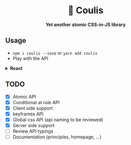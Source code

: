 <div align="center">
    <h1>🍩 Coulis</h1>
    <strong>Yet another atomic CSS-in-JS library</strong>
</div>
<p></p>

## Usage

- `npm i coulis --save` or `yarn add coulis`
- Play with the API

<details>
<summary><b>React</b></summary>
<p>

```typescript
import React from "react";
import ReactDOM from "react-dom";
import { css } from "coulis";

const cssSmallScreen = createCss("@media (max-width: 400px)");

const App = () => {
	return (
		<div
			className={css({
				display: "flex",
				width: "100%",
				height: "100%",
				alignItems: "center",
				justifyContent: "center",
			})}
		>
			<p
				className={[
					css({
						color: {
							default: "black",
							":hover": "lightcoral",
						},
						fontSize: 26,
						textAlign: "center",
					}),
					cssSmallScreen({ fontSize: 20 }),
				].join(" ")}
			>
				Hello 🤗
			</p>
		</div>
	);
};

ReactDOM.render(<App />, document.getElementById("root"));
```

</p>
</details>

## TODO

- [x] Atomic API
- [x] Conditional at rule API
- [x] Client side support
- [x] keyframes API
- [x] Global css API (api naming to be reviewed)
- [x] Server side support
- [ ] Review API typings
- [ ] Documentation (principles, homepage, ...)
